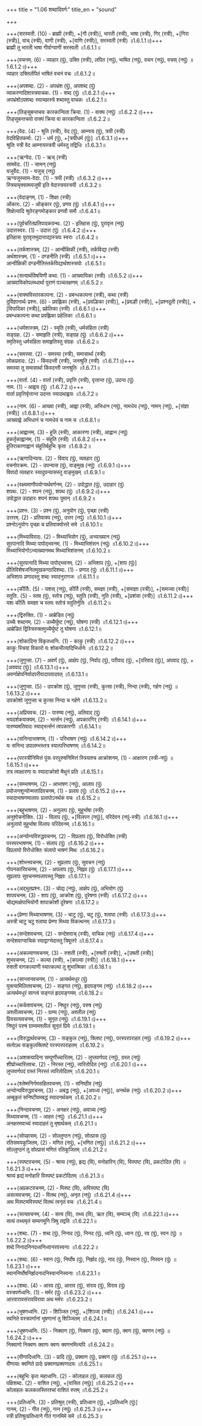 +++
title = "1.06 शब्दादिवर्गः"
title_en = "sound"

+++

+++(सरस्वती.  (10) - ब्राह्मी (स्त्री), +[गौ (स्त्री)], भारती (स्त्री), भाषा (स्त्री), गिर् (स्त्री), +[गिरा (स्त्री)], वाच् (स्त्री), वाणी (स्त्री), +[वाणि (स्त्री)], सरस्वती (स्त्री) ॥1.6.1.1॥)+++  
ब्राह्मी तु भारती भाषा गीर्वाग्वाणी सरस्वती ॥1.6.1.1॥  

+++(वचनम्.  (6) - व्याहार (पुं), उक्ति (स्त्री), लपित (नपुं), भाषित (नपुं), वचन (नपुं), वचस् (नपुं) ॥1.6.1.2॥)+++  
व्याहार उक्तिर्लपितं भाषितं वचनं वचः ॥1.6.1.2॥  

+++(अपशब्दः.  (2) - अपभ्रंश (पुं), अपशब्द (पुं)  
व्याकरणादिशास्त्रवाचकः.  (1) - शब्द (पुं) ॥1.6.2.1॥)+++  
अपभ्रंशोऽपशब्दः स्याच्छास्त्रे शब्दस्तु वाचकः ॥1.6.2.1॥  

+++(तिङ्सुबन्तचयः कारकान्विता क्रिया.  (1) - वाक्य (नपुं) ॥1.6.2.2॥)+++  
तिङ्सुबन्तचयो वाक्यं क्रिया वा कारकान्विता ॥1.6.2.2॥  

+++(वेदः.  (4) - श्रुति (स्त्री), वेद (पुं), आम्नाय (पुं), त्रयी (स्त्री)  
वेदविहितकर्माः.  (2) - धर्म (पुं), +[त्रयीधर्म (पुं)] ॥1.6.3.1॥)+++  
श्रुतिः स्त्री वेद आम्नायस्त्रयी धर्मस्तु तद्विधिः ॥1.6.3.1॥  

+++(ऋग्वेदः.  (1) - ऋच् (स्त्री)  
सामवेदः.  (1) - सामन् (नपुं)  
यजुर्वेदः.  (1) - यजुस् (नपुं)  
ऋग्यजुस्साम-वेदाः.  (1) - त्रयी (स्त्री) ॥1.6.3.2॥)+++  
स्त्रियामृक्सामयजुषी इति वेदास्त्रयस्त्रयी ॥1.6.3.2॥  

+++(वेदाङ्गम्.  (1) - शिक्षा (स्त्री)  
ओंकारः.  (2) - ओङ्कार (पुं), प्रणव (पुं) ॥1.6.4.1॥)+++  
शिक्षेत्यादि श्रुतेरङ्गमोङ्कार प्रणवौ समौ ॥1.6.4.1॥  

+++(पूर्वचरितप्रतिपादकग्रन्थः.  (2) - इतिहास (पुं), पुरावृत्त (नपुं)  
उदात्तस्वरः.  (1) - उदात्त (पुं) ॥1.6.4.2॥)+++  
इतिहासः पुरावृत्तमुदात्ताद्यास्त्रयः स्वराः ॥1.6.4.2॥  

+++(तर्कशास्त्रम्.  (2) - आन्वीक्षिकी (स्त्री), तर्कविद्या (स्त्री)  
अर्थशास्त्रम्.  (1) - दण्डनीति (स्त्री) ॥1.6.5.1॥)+++  
आन्वीक्षिकी दण्डनीतिस्तर्कविद्यार्थशास्त्रयोः ॥1.6.5.1॥  

+++(सत्यार्थविषयिणी कथा.  (1) - आख्यायिका (स्त्री) ॥1.6.5.2॥)+++  
आख्यायिकोपलब्धार्था पुराणं पञ्चलक्षणम् ॥1.6.5.2॥  

+++(वाक्यविस्तरकल्पना.  (2) - प्रबन्धकल्पना (स्त्री), कथा (स्त्री)  
दुर्विज्ञानार्थः प्रश्नः.  (6) - प्रवह्लिका (स्त्री), +[प्रवल्हिका (स्त्री)], +[प्रवल्ही (स्त्री)], +[प्रश्नदूती (स्त्री)], +[विपादिका (स्त्री)], प्रहेलिका (स्त्री) ॥1.6.6.1॥)+++  
प्रबन्धकल्पना कथा प्रवह्लिका प्रहेलिका ॥1.6.6.1॥  

+++(धर्मशास्त्रम्.  (2) - स्मृति (स्त्री), धर्मसंहिता (स्त्री)  
सङ्ग्रहः.  (2) - समाहृति (स्त्री), सङ्ग्रह (पुं) ॥1.6.6.2॥)+++  
स्मृतिस्तु धर्मसंहिता समाहृतिस्तु संग्रहः ॥1.6.6.2॥  

+++(समस्या.  (2) - समस्या (स्त्री), समासार्था (स्त्री)  
लोकप्रवादः.  (2) - किंवदन्ती (स्त्री), जनश्रुति (स्त्री) ॥1.6.7.1॥)+++  
समस्या तु समासार्था किंवदन्ती जनश्रुतिः ॥1.6.7.1॥  

+++(वार्ता.  (4) - वार्ता (स्त्री), प्रवृत्ति (स्त्री), वृत्तान्त (पुं), उदन्त (पुं)  
नाम.  (1) - आह्वय (पुं) ॥1.6.7.2॥)+++  
वार्ता प्रवृत्तिर्वृत्तान्त उदन्तः स्यादथाह्वयः ॥1.6.7.2॥  

+++(नाम.  (6) - आख्या (स्त्री), आह्वा (स्त्री), अभिधान (नपुं), नामधेय (नपुं), नामन् (नपुं), +[संज्ञा (स्त्री)] ॥1.6.8.1॥)+++  
आख्याह्वे अभिधानं च नामधेयं च नाम च ॥1.6.8.1॥  

+++(आह्वानम्.  (3) - हूति (स्त्री), आकारणा (स्त्री), आह्वान (नपुं)  
हुकर्तृकाह्वानम्.  (1) - संहूति (स्त्री) ॥1.6.8.2॥)+++  
हूतिराकाणाह्वानं संहूतिर्बहुभिः कृता ॥1.6.8.2॥  

+++(ऋणादिन्यायः.  (2) - विवाद (पुं), व्यवहार (पुं)  
वचनोपक्रमः.  (2) - उपन्यास (पुं), वाङ्मुख (नपुं) ॥1.6.9.1॥)+++  
विवादो व्यवहारः स्यादुपन्यासस्तु वाङ्मुखम् ॥1.6.9.1॥  

+++(वक्ष्यमाणौपयोग्यर्थवर्णनम्.  (2) - उपोद्धात (पुं), उदाहार (पुं)  
शपथः.  (2) - शपन (नपुं), शपथ (पुं) ॥1.6.9.2॥)+++  
उपोद्धात उदाहारः शपनं शपथः पुमान् ॥1.6.9.2॥  

+++(प्रश्नः.  (3) - प्रश्न (पुं), अनुयोग (पुं), पृच्छा (स्त्री)  
उत्तरम्.  (2) - प्रतिवाक्य (नपुं), उत्तर (नपुं) ॥1.6.10.1॥)+++  
प्रश्नोऽनुयोगः पृच्छा च प्रतिवाक्योत्तरे समे ॥1.6.10.1॥  

+++(मिथ्याविवादः.  (2) - मिथ्याभियोग (पुं), अभ्याख्यान (नपुं)  
सुरपानादि मिथ्या पापोद्भवनम्.  (1) - मिथ्याभिशंसन (नपुं) ॥1.6.10.2॥)+++  
मिथ्याभियोगोऽभ्याख्यानमथ मिथ्याभिशंसनम् ॥1.6.10.2॥  

+++(सुरपानादि मिथ्या पापोद्भवनम्.  (2) - अभिशाप (पुं), +[शाप (पुं)]  
प्रीतिविशेषजनितमुखकण्ठादिशब्दः.  (1) - प्रणाद (पुं) ॥1.6.11.1॥)+++  
अभिशापः प्रणादस्तु शब्दः स्यादनुरागजः ॥1.6.11.1॥  

+++(कीर्तिः.  (5) - यशस् (नपुं), कीर्ति (स्त्री), समज्ञा (स्त्री), +[समाज्ञा (स्त्री)], +[समज्या (स्त्री)]  
स्तुतिः.  (5) - स्तव (पुं), स्तोत्र (नपुं), स्तुति (स्त्री), नुति (स्त्री), +[प्रशंसा (स्त्री)] ॥1.6.11.2॥)+++  
यशः कीर्तिः समज्ञा च स्तवः स्तोत्रं स्तुतिर्नुतिः ॥1.6.11.2॥  

+++(द्विरुक्तिः.  (1) - आम्रेडित (नपुं)  
उच्चैः शब्दनम्.  (2) - उच्चैर्घुष्ट (नपुं), घोषणा (स्त्री) ॥1.6.12.1॥)+++  
आम्रेडितं द्विस्त्रिरुक्तमुच्चैर्घुष्टं तु घोषणा ॥1.6.12.1॥  

+++(शोकादिना विकृतध्वनिः.  (1) - काकु (स्त्री) ॥1.6.12.2॥)+++  
काकुः स्त्रियां विकारो यः शोकभीत्यादिभिर्ध्वनेः ॥1.6.12.2॥  

+++(जुगुप्सा.  (7) - अवर्ण (पुं), आक्षेप (पुं), निर्वाद (पुं), परीवाद (पुं), +[परिवाद (पुं)], अपवाद (पुं), +[अववाद (पुं)] ॥1.6.13.1॥)+++  
अवर्णाक्षेपनिर्वादपरीवादापवादवत् ॥1.6.13.1॥  

+++(जुगुप्सा.  (5) - उपक्रोश (पुं), जुगुप्सा (स्त्री), कुत्सा (स्त्री), निन्दा (स्त्री), गर्हण (नपुं) ॥1.6.13.2॥)+++  
उपक्रोशो जुगुप्सा च कुत्सा निन्दा च गर्हणे ॥1.6.13.2॥  

+++(अप्रियवचः.  (2) - पारुष्य (नपुं), अतिवाद (पुं)  
भयदर्शकवाक्यम्.  (2) - भर्त्सन (नपुं), अपकारगिर् (स्त्री) ॥1.6.14.1॥)+++  
पारुष्यमतिवादः स्याद्भर्त्सनं त्वपकारगीः ॥1.6.14.1॥  

+++(सनिन्दाभाषणम्.  (1) - परिभाषण (नपुं) ॥1.6.14.2॥)+++  
यः सनिन्द उपालम्भस्तत्र स्यात्परिभाषणम् ॥1.6.14.2॥  

+++(परस्त्रीनिमित्तं पुंसः परपुरुषनिमित्तं स्त्रियाश्च आक्रोशनम्.  (1) - आक्षारण (स्त्री-नपुं) ॥1.6.15.1॥)+++  
तत्र त्वाक्षारणा यः स्यादाक्रोशो मैथुनं प्रति ॥1.6.15.1॥  

+++(सम्भाषणम्.  (2) - आभाषण (नपुं), आलाप (पुं)  
प्रयोजनशून्योन्मत्तादिवचनम्.  (1) - प्रलाप (पुं) ॥1.6.15.2॥)+++  
स्यादाभाषणमालापः प्रलापोऽनर्थकं वचः ॥1.6.15.2॥  

+++(बहुभाषणम्.  (2) - अनुलाप (पुं), मुहुर्भाषा (स्त्री)  
अनुशोचनोक्तिः.  (3) - विलाप (पुं), +[विलपन (नपुं)], परिदेवन (नपुं-स्त्री) ॥1.6.16.1॥)+++  
अनुलापो मुहुर्भाषा विलापः परिदेवनम् ॥1.6.16.1॥  

+++(अन्योन्यविरुद्धवचनम्.  (2) - विप्रलाप (पुं), विरोधोक्ति (स्त्री)  
परस्परभाषणम्.  (1) - संलाप (पुं) ॥1.6.16.2॥)+++  
विप्रलापो विरोधोक्तिः संलापो भाषणं मिथः ॥1.6.16.2॥  

+++(शोभनवचनम्.  (2) - सुप्रलाप (पुं), सुवचन (नपुं)  
गोपनकारिवचनम्.  (2) - अपलाप (पुं), निह्नव (पुं) ॥1.6.17.1॥)+++  
सुप्रलापः सुवचनमपलापस्तु निह्नवः ॥1.6.17.1॥  

+++(अद्भुतप्रश्नः.  (3) - चोद्य (नपुं), आक्षेप (पुं), अभियोग (पुं)  
शापवचनम्.  (3) - शाप (पुं), आक्रोश (पुं), दुरेषणा (स्त्री) ॥1.6.17.2॥)+++  
चोद्यमाक्षेपाभियोगौ शापाक्रोशौ दुरेषणा ॥1.6.17.2॥  

+++(प्रेम्णा मिथ्याभाषणम्.  (3) - चाटु (पुं), चटु (पुं), श्लाघा (स्त्री) ॥1.6.17.3॥)+++  
अस्त्री चाटु चटु श्लाघा प्रेम्णा मिथ्या विकत्थनम् ॥1.6.17.3॥  

+++(सन्देशवचनम्.  (2) - सन्देशवाच् (स्त्री), वाचिक (नपुं) ॥1.6.17.4॥)+++  
सन्देशवाग्वाचिकं स्याद्वाग्भेदास्तु त्रिषूत्तरे ॥1.6.17.4॥  

+++(अकल्याणवचनम्.  (3) - रुशती (स्त्री), +[रुषती (स्त्री)], +[उषती (स्त्री)]  
शुभवचनम्.  (2) - कल्या (स्त्री), +[काल्या (स्त्री)] ॥1.6.18.1॥)+++  
रुशती वागकल्याणी स्यात्कल्या तु शुभात्मिका ॥1.6.18.1॥  

+++(सान्त्वनवचनम्.  (1) - अत्यर्थमधुर (पुं)  
युक्त्यामिलितवचनम्.  (2) - सङ्गत (नपुं), हृदयङ्गम (नपुं) ॥1.6.18.2॥)+++  
अत्यर्थमधुरं सान्त्वं सङ्गतं हृदयङ्गमम् ॥1.6.18.2॥  

+++(कर्कशवचनम्.  (2) - निष्ठुर (नपुं), परुष (नपुं)  
अश्लीलवचनम्.  (2) - ग्राम्य (नपुं), अश्लील (नपुं)  
प्रियसत्यवचनम्.  (1) - सूनृत (नपुं) ॥1.6.19.1॥)+++  
निष्ठुरं परुषं ग्राम्यमश्लीलं सूनृतं प्रिये ॥1.6.19.1॥  

+++(विरुद्धार्थवचनम्.  (3) - सङ्कुल (नपुं), क्लिष्ट (नपुं), परस्परपराहत (नपुं) ॥1.6.19.2॥)+++  
सत्येऽथ सङ्कुलक्लिष्टे परस्परपराहतम् ॥1.6.19.2॥  

+++(अशक्त्यादिना सम्पूर्णोच्चारितम्.  (2) - लुप्तवर्णपद (नपुं), ग्रस्त (नपुं)  
शीघ्रोच्चारितवचः.  (2) - निरस्त (नपुं), त्वरितोदित (नपुं) ॥1.6.20.1॥)+++  
लुप्तवर्णपदं ग्रस्तं निरस्तं त्वरितोदितम् ॥1.6.20.1॥  

+++(श्लेष्मनिर्गमसहितवचनम्.  (1) - सनिष्ठीव (नपुं)  
अन्योन्यविरुद्धवचनम्.  (3) - अबद्ध (नपुं), +[अवध्य (नपुं)], अनर्थक (नपुं) ॥1.6.20.2॥)+++  
अम्बूकृतं सनिष्टीवमबद्धं स्यादनर्थकम् ॥1.6.20.2॥  

+++(निन्दावचनम्.  (2) - अनक्षर (नपुं), अवाच्य (नपुं)  
मिथ्यावचनम्.  (1) - आहत (नपुं) ॥1.6.21.1॥)+++  
अनक्षरमवाच्यं स्यादाहतं तु मृषार्थकम् ॥1.6.21.1॥  

+++(सोपहासम्.  (2) - सोल्लुण्ठन (नपुं), सोत्प्रास (पुं)  
रतिसमयकूजितम्.  (2) - मणित (नपुं), +[भणित (नपुं)] ॥1.6.21.2॥)+++  
सोल्लुण्ठनं तु सोत्प्रासं मणितं रतिकूजितम् ॥1.6.21.2॥  

+++(स्पष्टवचनम्.  (5) - श्राव्य (नपुं), हृद्य (वि), मनोहारिन् (वि), विस्पष्ट (वि), प्रकटोदित (वि) ॥1.6.21.3॥)+++  
श्राव्यं हृद्यं मनोहारि विस्पष्टं प्रकटोदितम् ॥1.6.21.3॥  

+++(अप्रकटवचनम्.  (2) - म्लिष्ट (वि), अविस्पष्ट (वि)  
असत्यवचनम्.  (2) - वितथ (नपुं), अनृत (नपुं) ॥1.6.21.4॥)+++  
अथ म्लिष्टमविस्पष्टं वितथं त्वनृतं वचः ॥1.6.21.4॥  

+++(सत्यवचनम्.  (4) - सत्य (वि), तथ्य (वि), ऋत (वि), सम्यञ्च् (वि) ॥1.6.22.1॥)+++  
सत्यं तथ्यमृतं सम्यगमूनि त्रिषु तद्वति ॥1.6.22.1॥  

+++(शब्दः.  (7) - शब्द (पुं), निनाद (पुं), निनद (पुं), ध्वनि (पुं), ध्वान (पुं), रव (पुं), स्वन (पुं) ॥1.6.22.2॥)+++  
शब्दे निनादनिनदध्वनिध्वानरवस्वनाः ॥1.6.22.2॥  

+++(शब्दः.  (6) - स्वान (पुं), निर्घोष (पुं), निर्ह्राद (पुं), नाद (पुं), निस्वान (पुं), निस्वन (पुं) ॥1.6.23.1॥)+++  
स्वाननिर्घोषनिर्ह्रादनादनिस्वाननिस्वनाः ॥1.6.23.1॥  

+++(शब्दः.  (4) - आरव (पुं), आराव (पुं), संराव (पुं), विराव (पुं)  
वस्त्रपर्णध्वनिः.  (1) - मर्मर (पुं) ॥1.6.23.2॥)+++  
आरवारावसंरावविरावा अथ मर्मरः ॥1.6.23.2॥  

+++(भूषणध्वनिः.  (2) - शिञ्जित (नपुं), +[शिञ्जा (स्त्री)] ॥1.6.24.1॥)+++  
स्वनिते वस्त्रपर्णानां भूषणानां तु शिञ्जितम् ॥1.6.24.1॥  

+++(भूषणध्वनिः.  (5) - निक्वाण (पुं), निक्वण (पुं), क्वाण (पुं), क्वण (पुं), क्वणन (नपुं) ॥1.6.24.2॥)+++  
निक्वाणो निक्वणः क्वाणः क्वणः क्वणनमित्यपि ॥1.6.24.2॥  

+++(वीणादिध्वनिः.  (3) - प्रादि (पुं), प्रक्वाण (पुं), प्रक्वण (पुं) ॥1.6.25.1॥)+++  
वीणायाः क्वणिते प्रादेः प्रक्वाणप्रक्वणादयः ॥1.6.25.1॥  

+++(बहुभिः कृतः महाध्वनिः.  (2) - कोलाहल (पुं), कलकल (पुं)  
पक्षिशब्दः.  (2) - वाशित (नपुं), +[वासित (नपुं)] ॥1.6.25.2॥)+++  
कोलाहलः कलकलस्तिरश्चां वाशितं रुतम् ॥1.6.25.2॥  

+++(प्रतिध्वनिः.  (3) - प्रतिश्रुत् (स्त्री), प्रतिध्वान (पुं), +[प्रतिध्वनि (पुं)]  
गानम्.  (2) - गीत (नपुं), गान (नपुं) ॥1.6.25.3॥)+++  
स्त्री प्रतिश्रुत्प्रतिध्वाने गीतं गानमिमे समे ॥1.6.25.3॥  
